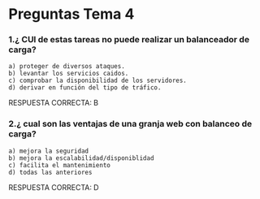 # Preguntas Tema 4

### 1.¿ CUl de estas tareas no puede realizar un balanceador de carga?
	a) proteger de diversos ataques.
	b) levantar los servicios caidos.
	c) comprobar la disponibilidad de los servidores.
	d) derivar en función del tipo de tráfico.

RESPUESTA CORRECTA: B

### 2.¿ cual son las ventajas de una granja web con balanceo de carga?
	a) mejora la seguridad
	b) mejora la escalabilidad/disponiblidad
	c) facilita el mantenimiento
	d) todas las anteriores

RESPUESTA CORRECTA: D


